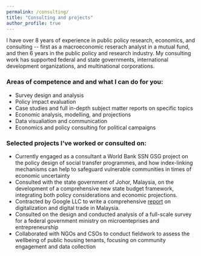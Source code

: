 ```yaml
---
permalink: /consulting/
title: "Consulting and projects"
author_profile: true
---
```


I have over 8 years of experience in public policy research, economics, and consulting -- first as a macroeconomic reserach analyst in a mutual fund, and then 6 years in the public policy and research industry. My consulting work has supported federal and state governments, international development organizations, and multinational corporations. 

### Areas of competence and and what I can do for you: 
* Survey design and analysis
* Policy impact evaluation 
* Case studies and full in-depth subject matter reports on specific topics
* Economic analysis, modelling, and projections
* Data visualiation and communication
* Economics and policy consulting for political campaigns

### Selected projects I've worked or consulted on:
* Currently engaged as a consultant a World Bank SSN GSG project on the policy design of social transfer programmes, and how index-linking mechanisms can help to safeguard vulnerable communities in times of economic uncertainty
* Consulted with the state government of Johor, Malaysia, on the development of a comprehensive new state budget framework, integrating both policy considerations and economic projections.
* Contracted by Google LLC to write a comprehensive <a href="https://www.isis.org.my/wp-content/uploads/2022/02/Strengthening-digital-trade-and-digitalisation-in-Malaysia_24-Feb.pdf">report</a> on digitalization and digital trade in Malaysia. 
* Consulted on the design and conducted analysis of a full-scale survey for a federal government ministry on microenteprises and entrepreneurship
* Collaborated with NGOs and CSOs to conduct fieldwork to assess the wellbeing of public housing tenants, focusing on community engagement and data collection